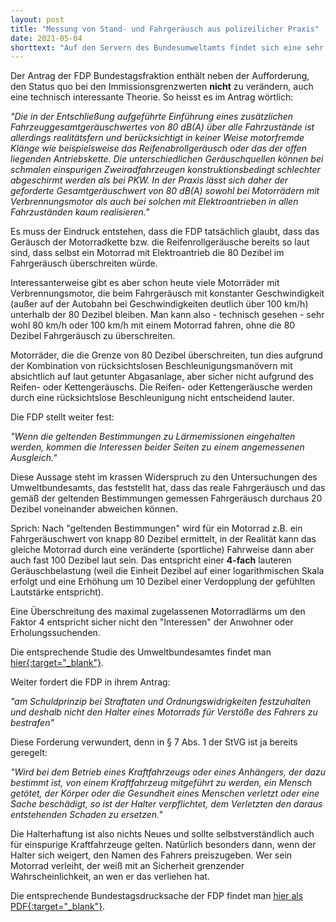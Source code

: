 ```yaml
---
layout: post
title: "Messung von Stand- und Fahrgeräusch aus polizeilicher Praxis"
date: 2021-05-04
shorttext: "Auf den Servern des Bundesumweltamts findet sich eine sehr eindrückliche Präsentation, die sehr schön die Zusammenhänge zwischen Standgeräsuchmessung und Fahrgeräuschmessung und die Probleme bei der Messung durch Polizeikontrollen darstellt. Alle, die meinen, man könnte das Problem Motorradlärm durch mehr Kontrollen in den Griff bekommen, erhalten hier wertvolle Hinweise und Einschätzungen seitens eines sehr erfahrenen Polizeibeamten."
---
```

Der Antrag der FDP Bundestagsfraktion enthält neben der Aufforderung, den Status quo bei den Immissionsgrenzwerten **nicht** zu verändern, auch eine technisch interessante Theorie. So heisst es im Antrag wörtlich: 

*"Die in der Entschließung aufgeführte Einführung eines zusätzlichen Fahrzeuggesamtgeräuschwertes von 80 dB(A) über alle Fahrzustände ist allerdings realitätsfern und berücksichtigt in keiner Weise motorfremde Klänge wie beispielsweise das Reifenabrollgeräusch oder das der offen liegenden Antriebskette. Die unterschiedlichen Geräuschquellen können bei schmalen einspurigen Zweiradfahrzeugen konstruktionsbedingt schlechter abgeschirmt werden als bei PKW. In der Praxis lässt sich daher der geforderte Gesamtgeräuschwert von 80 dB(A) sowohl bei Motorrädern mit Verbrennungsmotor als auch bei solchen mit Elektroantrieben in allen Fahrzuständen kaum realisieren."*

Es muss der Eindruck entstehen, dass die FDP tatsächlich glaubt, dass das Geräusch der Motorradkette bzw. die Reifenrollgeräusche bereits so laut sind, dass selbst ein Motorrad mit Elektroantrieb die 80 Dezibel im Fahrgeräusch überschreiten würde. 

Interessanterweise gibt es aber schon heute viele Motorräder mit Verbrennungsmotor, die beim Fahrgeräusch mit konstanter Geschwindigkeit (außer auf der Autobahn bei Geschwindigkeiten deutlich über 100 km/h) unterhalb der 80 Dezibel bleiben. Man kann also - technisch gesehen - sehr wohl 80 km/h oder 100 km/h mit einem Motorrad fahren, ohne die 80 Dezibel Fahrgeräusch zu überschreiten. 

Motorräder, die die Grenze von 80 Dezibel überschreiten, tun dies aufgrund der Kombination von rücksichtslosen Beschleunigungsmanövern mit absichtlich auf laut getunter Abgasanlage, aber sicher nicht aufgrund des Reifen- oder Kettengeräuschs. Die Reifen- oder Kettengeräusche werden durch eine rücksichtslose Beschleunigung nicht entscheidend lauter.

Die FDP stellt weiter fest:

*"Wenn die geltenden Bestimmungen zu Lärmemissionen eingehalten werden, kommen die Interessen beider Seiten zu einem angemessenen Ausgleich."*

Diese Aussage steht im krassen Widerspruch zu den Untersuchungen des Umweltbundesamts, das feststellt hat, dass das reale Fahrgeräusch und das gemäß der geltenden Bestimmungen gemessen Fahrgeräusch durchaus 20 Dezibel voneinander abweichen können. 

Sprich: Nach "geltenden Bestimmungen" wird für ein Motorrad z.B. ein Fahrgeräuschwert von knapp 80 Dezibel ermittelt, in der Realität kann das gleiche Motorrad durch eine veränderte (sportliche) Fahrweise dann aber auch fast 100 Dezibel laut sein. Das entspricht einer **4-fach** lauteren Geräuschbelastung (weil die Einheit Dezibel auf einer logarithmischen Skala erfolgt und eine Erhöhung um 10 Dezibel einer Verdopplung der gefühlten Lautstärke entspricht). 

Eine Überschreitung des maximal zugelassenen Motorradlärms um den Faktor 4 entspricht sicher nicht den "Interessen" der Anwohner oder Erholungssuchenden.

Die entsprechende Studie des Umweltbundesamtes findet man <span style="text-decoration: underline;">[hier](https://www.umweltbundesamt.de/presse/pressemitteilungen/laute-motorraeder-pkw-sorgen-zunehmend-fuer/){:target="_blank"}</span>.

Weiter fordert die FDP in ihrem Antrag:

*"am Schuldprinzip bei Straftaten und Ordnungswidrigkeiten festzuhalten und deshalb nicht den Halter eines Motorrads für Verstöße des Fahrers zu bestrafen"*

Diese Forderung verwundert, denn in § 7 Abs. 1 der StVG ist ja bereits geregelt:

*"Wird bei dem Betrieb eines Kraftfahrzeugs oder eines Anhängers, der dazu bestimmt ist, von einem Kraftfahrzeug mitgeführt zu werden, ein Mensch getötet, der Körper oder die Gesundheit eines Menschen verletzt oder eine Sache beschädigt, so ist der Halter verpflichtet, dem Verletzten den daraus entstehenden Schaden zu ersetzen."*

Die Halterhaftung ist also nichts Neues und sollte selbstverständlich auch für einspurige Kraftfahrzeuge gelten. Natürlich besonders dann, wenn der Halter sich weigert, den Namen des Fahrers preiszugeben. Wer sein Motorrad verleiht, der weiß mit an Sicherheit grenzender Wahrscheinlichkeit, an wen er das verliehen hat.

Die entsprechende Bundestagsdrucksache der FDP findet man <span style="text-decoration: underline;">[hier als PDF](https://dip21.bundestag.de/dip21/btd/19/207/1920778.pdf){:target="_blank"}</span>.